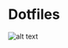 # Dotfiles

![alt text](https://drive.google.com/file/d/1PDNW7kO1-zJAXmJ4tsB7gS7TcihoZu_g/view?usp=sharing)
